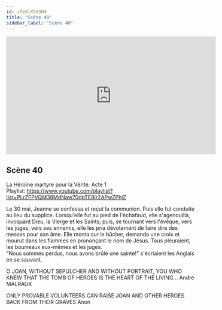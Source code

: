 ```yaml
---
id: iTeVlX56SH4
title: "Scène 40"
sidebar_label: "Scène 40"
---
```


<div class="video-float-container">
  <iframe
    width="560"
    height="315"
    src="https://www.youtube.com/embed/iTeVlX56SH4"
    title="YouTube video player"
    frameborder="0"
    allow="accelerometer; autoplay; clipboard-write; encrypted-media; gyroscope; picture-in-picture; web-share"
    referrerpolicy="strict-origin-when-cross-origin"
    allowfullscreen
  ></iframe>
</div>

## Scène 40

La Héroïne martyre pour la Vérité. Acte 1  
Playlist: https://www.youtube.com/playlist?list=PLrZFPVQM38MdNaw70dpTE8Ir2APwZPhjZ

Le 30 mai, Jeanne se confessa et reçut la communion. Puis elle fut conduite au lieu du supplice. Lorsqu'elle fut au pied de l'échafaud, elle s'agenouilla, invoquant Dieu, la Vierge et les Saints; puis, se tournant vers l'évêque, vers les juges, vers ses ennemis, elle les pria dévotement de faire dire des messes pour son âme. Elle monta sur le bûcher, demanda une croix et mourut dans les flammes en prononçant le nom de Jésus. Tous pleuraient, les bourreaux eux-mêmes et les juges.   
"Nous sommes perdus, nous avons brûlé une sainte!" s'écriaient les Anglais en se sauvant.

O JOAN, WITHOUT SEPULCHER AND WITHOUT PORTRAIT, YOU WHO KNEW THAT THE TOMB OF HEROES IS THE HEART OF THE LIVING... André MALRAUX

ONLY PROVABLE VOLUNTEERS CAN RAISE JOAN AND OTHER HEROES BACK FROM THEIR GRAVES Anon
